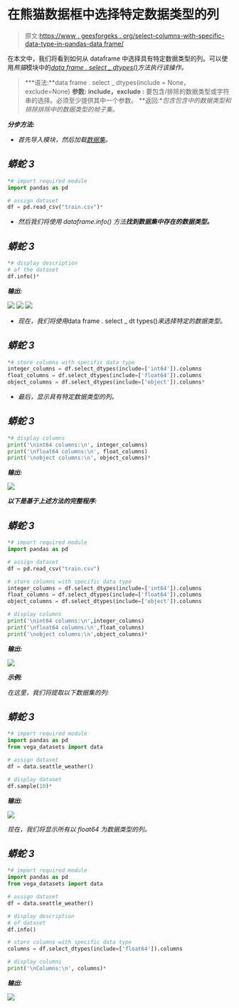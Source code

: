# 在熊猫数据框中选择特定数据类型的列

> 原文:[https://www . geesforgeks . org/select-columns-with-specific-data-type-in-pandas-data frame/](https://www.geeksforgeeks.org/select-columns-with-specific-data-types-in-pandas-dataframe/)

在本文中，我们将看到如何从 dataframe 中选择具有特定数据类型的列。可以使用*熊猫*模块中的[*data frame . select _ dtypes()*](https://www.geeksforgeeks.org/python-pandas-dataframe-select_dtypes/)*方法执行该操作。*

> ***语法:**data frame . select _ dtypes(include = None，exclude=None)
> **参数:**
> **include，exclude :** 要包含/排除的数据类型或字符串的选择。必须至少提供其中一个参数。
> **返回:**包含包含中的数据类型和排除排除中的数据类型的帧子集。*

***分步方法:***

*   *首先导入模块，然后加载[数据集](https://www.kaggle.com/c/house-prices-advanced-regression-techniques)。*

## *蟒蛇 3*

```py
*# import required module
import pandas as pd

# assign dataset
df = pd.read_csv("train.csv")*
```

*   *然后我们将使用 *dataframe.info()* 方法**找到数据集中存在的数据类型。***

## *蟒蛇 3*

```py
*# display description
# of the dataset
df.info()*
```

***输出:***

*![](img/53895ecb8b8ef31f90afbd9aae355d6d.png) ![](img/b0b4bf6c8f0a0dfc46eb20d2162d8414.png) ![](img/bba8f6b0db494646496bb121b02c4398.png)*

*   *现在，我们将使用*data frame . select _ dt types()*来选择特定的数据类型。*

## *蟒蛇 3*

```py
*# store columns with specific data type
integer_columns = df.select_dtypes(include=['int64']).columns
float_columns = df.select_dtypes(include=['float64']).columns
object_columns = df.select_dtypes(include=['object']).columns*
```

*   *最后，显示具有特定数据类型的列。*

## *蟒蛇 3*

```py
*# display columns
print('\nint64 columns:\n', integer_columns)
print('\nfloat64 columns:\n', float_columns)
print('\nobject columns:\n', object_columns)*
```

***输出:***

*![](img/e599f291f0163d5055b314596052cc17.png)*

***以下是基于上述方法的完整程序:***

## *蟒蛇 3*

```py
*# import required module
import pandas as pd

# assign dataset
df = pd.read_csv("train.csv")

# store columns with specific data type
integer_columns = df.select_dtypes(include=['int64']).columns
float_columns = df.select_dtypes(include=['float64']).columns
object_columns = df.select_dtypes(include=['object']).columns

# display columns
print('\nint64 columns:\n',integer_columns)
print('\nfloat64 columns:\n',float_columns)
print('\nobject columns:\n',object_columns)*
```

***输出:***

*![](img/e599f291f0163d5055b314596052cc17.png)*

***示例:***

*在这里，我们将提取以下数据集的列:*

## *蟒蛇 3*

```py
*# import required module
import pandas as pd
from vega_datasets import data

# assign dataset
df = data.seattle_weather()

# display dataset
df.sample(10)*
```

***输出:***

*![](img/38beaeb84200dc4a0e33f90687d2dd39.png)*

*现在，我们将显示所有以 *float64* 为数据类型的列。*

## *蟒蛇 3*

```py
*# import required module
import pandas as pd
from vega_datasets import data

# assign dataset
df = data.seattle_weather()

# display description
# of dataset
df.info()

# store columns with specific data type
columns = df.select_dtypes(include=['float64']).columns

# display columns
print('\nColumns:\n', columns)*
```

***输出:***

*![](img/631182c977815f7e47e2d231ed6b95f7.png)*